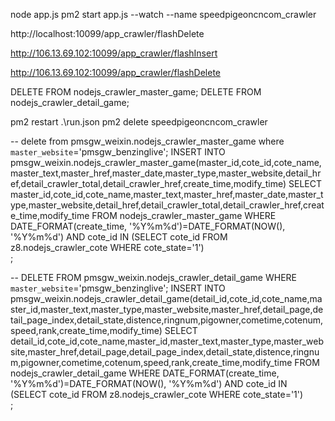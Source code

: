 node app.js
pm2 start app.js --watch --name speedpigeoncncom_crawler


http://localhost:10099/app_crawler/flashDelete


http://106.13.69.102:10099/app_crawler/flashInsert

http://106.13.69.102:10099/app_crawler/flashDelete




DELETE FROM nodejs_crawler_master_game;
DELETE FROM nodejs_crawler_detail_game;


pm2 restart .\run.json
pm2 delete speedpigeoncncom_crawler


-- delete from  pmsgw_weixin.nodejs_crawler_master_game where `master_website`='pmsgw_benzinglive';
       INSERT INTO pmsgw_weixin.nodejs_crawler_master_game(master_id,cote_id,cote_name,master_text,master_href,master_date,master_type,master_website,detail_href,detail_crawler_total,detail_crawler_href,create_time,modify_time)
       SELECT master_id,cote_id,cote_name,master_text,master_href,master_date,master_type,master_website,detail_href,detail_crawler_total,detail_crawler_href,create_time,modify_time
        FROM nodejs_crawler_master_game WHERE DATE_FORMAT(create_time, '%Y%m%d')=DATE_FORMAT(NOW(), '%Y%m%d')
          AND      cote_id IN 
          (SELECT cote_id FROM z8.nodejs_crawler_cote WHERE cote_state='1')   
        ;
  
  
  -- DELETE FROM  pmsgw_weixin.nodejs_crawler_detail_game WHERE `master_website`='pmsgw_benzinglive';
        INSERT INTO pmsgw_weixin.nodejs_crawler_detail_game(detail_id,cote_id,cote_name,master_id,master_text,master_type,master_website,master_href,detail_page,detail_page_index,detail_state,distence,ringnum,pigowner,cometime,cotenum,speed,rank,create_time,modify_time)
        SELECT detail_id,cote_id,cote_name,master_id,master_text,master_type,master_website,master_href,detail_page,detail_page_index,detail_state,distence,ringnum,pigowner,cometime,cotenum,speed,rank,create_time,modify_time
        FROM nodejs_crawler_detail_game WHERE DATE_FORMAT(create_time, '%Y%m%d')=DATE_FORMAT(NOW(), '%Y%m%d')
        AND      cote_id IN 
          (SELECT cote_id FROM z8.nodejs_crawler_cote WHERE cote_state='1')         
        ;